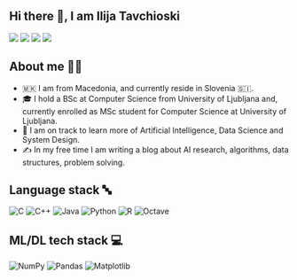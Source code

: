 ## Hi there 👋, I am Ilija Tavchioski

[<img src="https://img.shields.io/badge/Medium-12100E?style=for-the-badge&logo=medium&logoColor=white"/>](https://ilijatavchioski.medium.com)
[<img src="https://img.shields.io/badge/Codeforces-445f9d?style=for-the-badge&logo=Codeforces&logoColor=white"/>](https://codeforces.com/profile/theteleton)
[<img src="https://img.shields.io/badge/Kaggle-035a7d?style=for-the-badge&logo=kaggle&logoColor=white"/>](https://www.kaggle.com/ilijatavchioski)
[<img src="https://img.shields.io/badge/linkedin-%230077B5.svg?style=for-the-badge&logo=linkedin&logoColor=white"/>](https://www.linkedin.com/in/ilija-t-bb4b25110/)



## About me 👨‍💻
- 🇲🇰 I am from Macedonia, and currently reside in Slovenia 🇸🇮.
- 🎓 I hold a BSc at Computer Science from University of Ljubljana and, currently enrolled as MSc student for Computer Science at University of Ljubljana.
- 🌱 I am on track to learn more of Artificial Intelligence, Data Science and System Design.
- ✍️  In my free time I am writing a blog about AI research, algorithms, data structures, problem solving.

## Language stack 🔤
![C](https://img.shields.io/badge/c-%2300599C.svg?style=for-the-badge&logo=c&logoColor=white) ![C++](https://img.shields.io/badge/c++-%2300599C.svg?style=for-the-badge&logo=c%2B%2B&logoColor=white) ![Java](https://img.shields.io/badge/java-%23ED8B00.svg?style=for-the-badge&logo=java&logoColor=white) ![Python](https://img.shields.io/badge/python-3670A0?style=for-the-badge&logo=python&logoColor=ffdd54) ![R](https://img.shields.io/badge/r-%23276DC3.svg?style=for-the-badge&logo=r&logoColor=white) ![Octave](https://img.shields.io/badge/OCTAVE-darkblue?style=for-the-badge&logo=octave&logoColor=fcd683)

## ML/DL tech stack 💻
![NumPy](https://img.shields.io/badge/numpy-%23013243.svg?style=for-the-badge&logo=numpy&logoColor=white) ![Pandas](https://img.shields.io/badge/pandas-%23150458.svg?style=for-the-badge&logo=pandas&logoColor=white) ![Matplotlib](https://img.shields.io/badge/Matplotlib-%23ffffff.svg?style=for-the-badge&logo=Matplotlib&logoColor=black)



